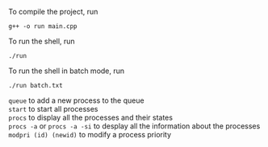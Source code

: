 To compile the project, run
```
g++ -o run main.cpp
```

To run the shell, run
```
./run
```

To run the shell in batch mode, run
```
./run batch.txt
```

`queue` to add a new process to the queue\
`start` to start all processes\
`procs` to display all the processes and their states\
`procs -a` or `procs -a -si` to desplay all the information about the processes\
`modpri (id) (newid)` to modify a process priority
